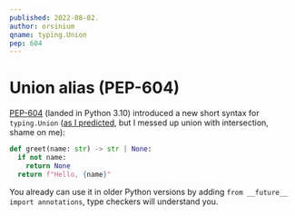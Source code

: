 ```yaml
---
published: 2022-08-02.
author: orsinium
qname: typing.Union
pep: 604
---
```


# Union alias (PEP-604)

[PEP-604](https://www.python.org/dev/peps/pep-0604/) (landed in Python 3.10) introduced a new short syntax for `typing.Union` ([as I predicted](https://t.me/pythonetc/569), but I messed up union with intersection, shame on me):

```python
def greet(name: str) -> str | None:
  if not name:
    return None
  return f"Hello, {name}"
```

You already can use it in older Python versions by adding `from __future__ import annotations`, type checkers will understand you.
